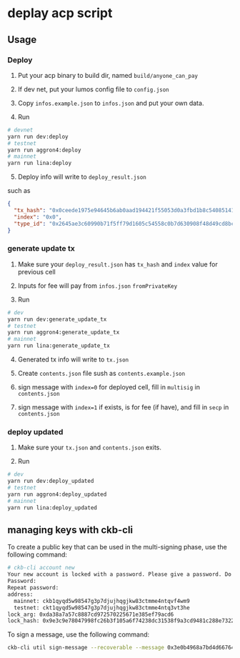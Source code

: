 # deplay acp script

## Usage

### Deploy

1. Put your acp binary to build dir, named `build/anyone_can_pay`

2. If dev net, put your lumos config file to `config.json`

3. Copy `infos.example.json` to `infos.json` and put your own data.

4. Run 

```bash
# devnet
yarn run dev:deploy
# testnet
yarn run aggron4:deploy
# mainnet
yarn run lina:deploy
```

5. Deploy info will write to `deploy_result.json`

such as

```json
{
  "tx_hash": "0x0ceede1975e94645b6ab0aad194421f55053d0a3fbd1b8c54085141bfe4760e7",
  "index": "0x0",
  "type_id": "0x2645ae3c60990b71f5ff79d1605c54558c0b7d630908f48d49cd8bc8a8519fd3"
}
```

### generate update tx

1. Make sure your `deploy_result.json` has `tx_hash` and `index` value for previous cell

2. Inputs for fee will pay from `infos.json` `fromPrivateKey`

3. Run 

```bash
# dev
yarn run dev:generate_update_tx
# testnet
yarn run aggron4:generate_update_tx
# mainnet
yarn run lina:generate_update_tx
```

4. Generated tx info will write to `tx.json`

5. Create `contents.json` file sush as `contents.example.json`

6. sign message with `index=0` for deployed cell, fill in `multisig` in `contents.json`

7. sign message with `index=1` if exists, is for fee (if have), and fill in `secp` in `contents.json`

### deploy updated

1. Make sure your `tx.json` and `contents.json` exits.

2. Run

```bash
# dev
yarn run dev:deploy_updated
# testnet
yarn run aggron4:deploy_updated
# mainnet
yarn run lina:deploy_updated
```

## managing keys with ckb-cli

To create a public key that can be used in the multi-signing phase, use the following command:

```bash
# ckb-cli account new
Your new account is locked with a password. Please give a password. Do not forget this password.
Password:
Repeat password:
address:
  mainnet: ckb1qyqd5w98547g3p7djujhqgjkw83ctmme4ntqvf4wm9
  testnet: ckt1qyqd5w98547g3p7djujhqgjkw83ctmme4ntq3vt3he
lock_arg: 0xda38a7a57c8887cd972570225671e385ef79acd6
lock_hash: 0x9e3c9e78047998fc26b3f105a6f74238dc31538f9a3cd9481c288e73226488af
```

To sign a message, use the following command:

```bash
ckb-cli util sign-message --recoverable --message 0x3e0b4968a7bd4d6676411120298990d0f625f5b97835587725237949e932a7a8 --from-account ckb1qyqd5w98547g3p7djujhqgjkw83ctmme4ntqvf4wm9
```
